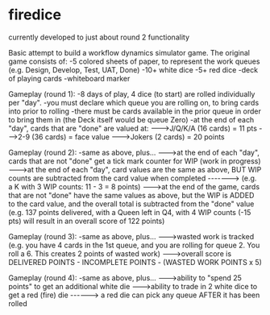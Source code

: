 # firedice
currently developed to just about round 2 functionality

Basic attempt to build a workflow dynamics simulator game.  The original game consists of:
-5 colored sheets of paper, to represent the work queues (e.g. Design, Develop, Test, UAT, Done)
-10+ white dice
-5+ red dice
-deck of playing cards
-whiteboard marker

Gameplay (round 1):
-8 days of play, 4 dice (to start) are rolled individually per "day".
-you must declare which queue you are rolling on, to bring cards into prior to rolling
-there must be cards available in the prior queue in order to bring them in (the Deck itself would be queue Zero)
-at the end of each "day", cards that are "done" are valued at:
--->J/Q/K/A (16 cards) = 11 pts
--->2-9 (36 cards) = face value
--->Jokers (2 cards) = 20 points

Gameplay (round 2):
-same as above, plus...
--->at the end of each "day", cards that are not "done" get a tick mark counter for WIP (work in progress)
--->at the end of each "day", card values are the same as above, BUT WIP counts are subtracted from the card value when completed
-------> (e.g. a K with 3 WIP counts: 11 - 3 = 8 points)
--->at the end of the game, cards that are not "done" have the same values as above, but the WIP is ADDED to the card value, and the overall total is subtracted from the "done" value (e.g. 137 points delivered, with a Queen left in Q4, with 4 WIP counts (-15 pts) will result in an overall score of 122 points)

Gameplay (round 3):
-same as above, plus...
--->wasted work is tracked (e.g. you have 4 cards in the 1st queue, and you are rolling for queue 2.  You roll a 6.  This creates 2 points of wasted work)
--->overall score is DELIVERED POINTS - INCOMPLETE POINTS - (WASTED WORK POINTS x 5)

Gameplay (round 4):
-same as above, plus...
--->ability to "spend 25 points" to get an additional white die
--->ability to trade in 2 white dice to get a red (fire) die
------> a red die can pick any queue AFTER it has been rolled
